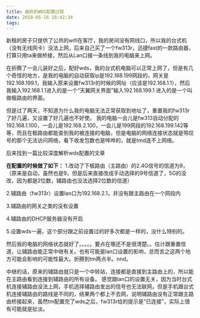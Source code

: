 ```yaml
---
title: 曲折的WDS配置过程
date: 2018-05-16 18:42:34
tags:
---
```


新租的房子只提供了公共的wifi在客厅，我的房间没有网线口，所以我的台式机（没有无线网卡）没法上网，后来自己买了一个fw313r，迅捷fast的一款路由器，打算只用ta来做桥接，然后从Lan口接一条线到我的电脑来上网。

在折腾了一会儿装好之后，配好wds，我的台式机电脑可以正常上网了，但是有几个奇怪的地方，是我的电脑的自动获取ip是192.168.199网段的，网关是192.168.199.1，我输入原来设置fw313r的时候的网址（应该是192.168.1.1），然后我输入192.168.1.1进入的是一个“天翼网关界面”输入192.168.199.1 进入的是一个叫做极路由的界面。

<!--more-->

但是过了两天，不知道为什么我的电脑无法正常获取到地址了，重置我的fw313r了好几遍，又设置了好几遍也不好使。
我的电脑一会儿是fw313自动分配的192.168.1.100，一会儿是192.168.2.100，一会儿是199网段的192.168.199.142等等，而且在极路由都能查到我的被连接的电脑，但是电脑的网络连接状态就是带叹号的那个无法访问网络，看下收发包数也是哗哗的，就是tmd连不上网络。

后来找到一篇比较深度解析wds配置的文章

**在配置的时候做了如下：**
1.改动了下极路由（主路由）的2.4G信号的信道为9，（原来是自动，虽然也是9，但是后来直接改成手动选择的9号信道了，5G的没改，因为都是2位数，辅路由也没法选择2位数的信道）

2.辅路由（fw313r）设置lan口为192.168.2.1，并没有跟主路由在一个网段内

3.辅路由的网关之类的没有设置

4.辅路由的DHCP服务器没有开启

5.设置wds一遍，这个部分跟之前设置过的好多次都是一样的，没什么特别的。

然后我的电脑的网络状态就好了。。。。。要点在哪还不是很清楚。。估计跟重置信道，让辅路由能正常中继有关。也有可能是lan口设置的影响，总而言之这两个地方可能会影响的可能性最大。折腾到tm两点半。nnd。

中继的话，原来的辅路由就只是一个中转站，连接都是直接到主路由上的，所以能在主路由看到连接到辅路由的所有设备。
感觉跟lan口的设置无关，因为当时台式机连接辅路由没法上网，手机选择辅路由发出的信号也无法联网。但是手机跟台式机连接辅路由的路线是不同的，结果两个都上不去网，说明辅路由没有正常跟主路由桥接起来，虽然tm配置完了wds之后，fw313r给的提示是“已连接”，实际上很有可能就是扯淡。
